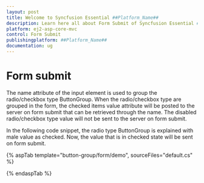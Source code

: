 ```yaml
---
layout: post
title: Welcome to Syncfusion Essential ##Platform_Name##
description: Learn here all about Form Submit of Syncfusion Essential ##Platform_Name## widgets based on HTML5 and jQuery.
platform: ej2-asp-core-mvc
control: Form Submit
publishingplatform: ##Platform_Name##
documentation: ug
---
```



# Form submit

The name attribute of the input element is used to group the radio/checkbox type ButtonGroup. When the radio/checkbox type are grouped
in the form, the checked items value attribute will be posted to the server on form submit that can be retrieved through the name. The disabled
radio/checkbox type value will not be sent to the server on form submit.

In the following code snippet, the radio type ButtonGroup is explained with male value as checked.
Now, the value that is in checked state will be sent on form submit.

{% aspTab template="button-group/form/demo", sourceFiles="default.cs" %}

{% endaspTab %}